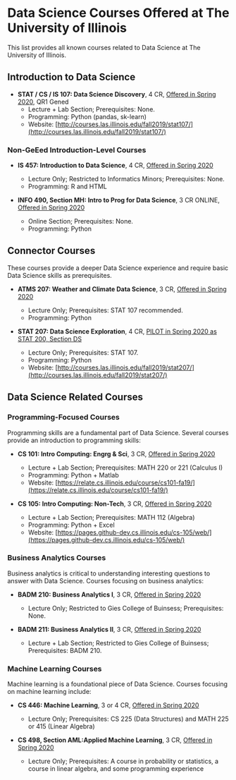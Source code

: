# Data Science Courses Offered at The University of Illinois

This list provides all known courses related to Data Science at The University of Illinois.


## Introduction to Data Science

- **STAT / CS / IS 107: Data Science Discovery**, 4 CR, [Offered in Spring 2020](https://courses.illinois.edu/schedule/2020/spring/STAT/107), QR1 Gened
  - Lecture + Lab Section; Prerequisites: None.
  - Programming: Python (pandas, sk-learn)
  - Website: [http://courses.las.illinois.edu/fall2019/stat107/](http://courses.las.illinois.edu/fall2019/stat107/)


### Non-GeEed Introduction-Level Courses

- **IS 457: Introduction to Data Science**, 4 CR, [Offered in Spring 2020](https://courses.illinois.edu/schedule/2020/spring/US/457)
  - Lecture Only; Restricted to Informatics Minors; Prerequisites: None.
  - Programming: R and HTML

- **INFO 490, Section MH: Intro to Prog for Data Science**, 3 CR ONLINE, [Offered in Spring 2020](https://courses.illinois.edu/schedule/2020/spring/INFO/490)
  - Online Section; Prerequisites: None.
  - Programming: Python


## Connector Courses

These courses provide a deeper Data Science experience and require basic Data Science skills as prerequisites.

- **ATMS 207: Weather and Climate Data Science**, 3 CR, [Offered in Spring 2020](https://courses.illinois.edu/schedule/2020/spring/ATMS/207)
  - Lecture Only; Prerequisites: STAT 107 recommended.
  - Programming: Python

- **STAT 207: Data Science Exploration**, 4 CR, [PILOT in Spring 2020 as STAT 200, Section DS](https://courses.illinois.edu/schedule/2020/spring/STAT/200)
  - Lecture Only; Prerequisites: STAT 107.
  - Programming: Python
  - Website: [http://courses.las.illinois.edu/fall2019/stat207/](http://courses.las.illinois.edu/fall2019/stat207/)


## Data Science Related Courses

### Programming-Focused Courses

Programming skills are a fundamental part of Data Science.  Several courses provide an introduction to programming skills:

- **CS 101: Intro Computing: Engrg & Sci**, 3 CR, [Offered in Spring 2020](https://courses.illinois.edu/schedule/2020/spring/CS/101)
  - Lecture + Lab Section; Prerequisites: MATH 220 or 221 (Calculus I)
  - Programming: Python + Matlab
  - Website: [https://relate.cs.illinois.edu/course/cs101-fa19/](https://relate.cs.illinois.edu/course/cs101-fa19/)

- **CS 105: Intro Computing: Non-Tech**, 3 CR, [Offered in Spring 2020](https://courses.illinois.edu/schedule/2020/spring/CS/105)
  - Lecture + Lab Section; Prerequisites: MATH 112 (Algebra)
  - Programming: Python + Excel
  - Website: [https://pages.github-dev.cs.illinois.edu/cs-105/web/](https://pages.github-dev.cs.illinois.edu/cs-105/web/)


### Business Analytics Courses

Business analytics is critical to understanding interesting questions to answer with Data Science.  Courses focusing on business analytics:

- **BADM 210: Business Analytics I**, 3 CR, [Offered in Spring 2020](https://courses.illinois.edu/schedule/2020/spring/BADM/210)
  - Lecture Only; Restricted to Gies College of Buinsess; Prerequisites: None.

- **BADM 211: Business Analytics II**, 3 CR, [Offered in Spring 2020](https://courses.illinois.edu/schedule/2020/spring/BADM/211)
  - Lecture + Lab Section; Restricted to Gies College of Buinsess; Prerequisites: BADM 210.


### Machine Learning Courses

Machine learning is a foundational piece of Data Science.  Courses focusing on machine learning include:

- **CS 446: Machine Learning**, 3 or 4 CR, [Offered in Spring 2020](https://courses.illinois.edu/schedule/2020/spring/CS/446)
  - Lecture Only; Prerequisites: CS 225 (Data Structures) and MATH 225 or 415 (Linear Algebra)

- **CS 498, Section AML:Applied Machine Learning**, 3 CR, [Offered in Spring 2020](https://courses.illinois.edu/schedule/2020/spring/CS/498)
  - Lecture Only; Prerequisites: A course in probability or statistics, a course in linear algebra, and some programming experience

